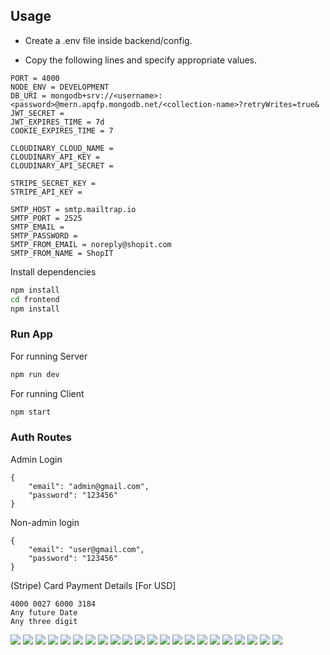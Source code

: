## Usage

- Create a .env file inside backend/config.

- Copy the following lines and specify appropriate values.

```
PORT = 4000
NODE_ENV = DEVELOPMENT
DB_URI = mongodb+srv://<username>:<password>@mern.apqfp.mongodb.net/<collection-name>?retryWrites=true&
JWT_SECRET =
JWT_EXPIRES_TIME = 7d
COOKIE_EXPIRES_TIME = 7

CLOUDINARY_CLOUD_NAME =
CLOUDINARY_API_KEY =
CLOUDINARY_API_SECRET =

STRIPE_SECRET_KEY =
STRIPE_API_KEY =

SMTP_HOST = smtp.mailtrap.io
SMTP_PORT = 2525
SMTP_EMAIL =
SMTP_PASSWORD =
SMTP_FROM_EMAIL = noreply@shopit.com
SMTP_FROM_NAME = ShopIT
```

Install dependencies

```bash
npm install
cd frontend
npm install
```

### Run App

For running Server

```bash
npm run dev
```

For running Client

```bash
npm start
```

### Auth Routes

Admin Login

```
{
    "email": "admin@gmail.com",
    "password": "123456"
}
```

Non-admin login

```
{
    "email": "user@gmail.com",
    "password": "123456"
}
```

(Stripe) Card Payment Details [For USD]

```
4000 0027 6000 3184
Any future Date
Any three digit
```

![](./screen-caps/01Homepage.jpeg)
![](./screen-caps/02RegistrationPage.jpeg)
![](./screen-caps/03LoginPage.jpeg)
![](./screen-caps/04CartPage.jpeg)
![](./screen-caps/05ShippingScreen.jpeg)
![](./screen-caps/06OrderConfirmationScreen.jpeg)
![](./screen-caps/07PaymentDetailsScreen.jpeg)
![](./screen-caps/stripe.jpeg)
![](./screen-caps/08SuccessfulOrder.jpeg)
![](./screen-caps/09OrderDashboard.jpeg)
![](./screen-caps/10OrderDetailsPage.jpeg)
![](./screen-caps/11ProductDetails.jpeg)
![](./screen-caps/12ProfilePage.jpeg)
![](./screen-caps/13UpdateProfilePage.jpeg)
![](./screen-caps/14AdminDashboard.jpeg)
![](./screen-caps/15ProductManagementDashboard.jpeg)
![](./screen-caps/16OrderManagementDashboard.jpeg)
![](./screen-caps/17UserManagementDashboard.jpeg)
![](./screen-caps/18ReviewManagementDashboard.jpeg)
![](./screen-caps/19AddProductPage.jpeg)
![](./screen-caps/20UpdateProductPage.jpeg)
![](./screen-caps/21Search&Filter.jpeg)
